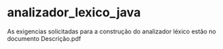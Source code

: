 # analizador_lexico_java
As exigencias solicitadas para a construção do analizador léxico estão no documento Descrição.pdf